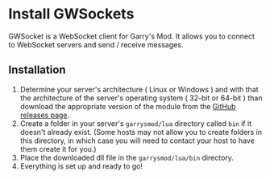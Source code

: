 # Install GWSockets

GWSocket is a WebSocket client for Garry's Mod. It allows you to connect to WebSocket servers and send / receive messages.

## Installation

1. Determine your server's architecture ( Linux or Windows ) and with that the architecture of the server's operating system ( 32-bit or 64-bit ) than download the appropriate version of the module from the [GitHub releases page](https://github.com/FredyH/GWSockets/releases).
2. Create a folder in your server's `garrysmod/lua` directory called `bin` if it doesn't already exist. (Some hosts may not allow you to create folders in this directory, in which case you will need to contact your host to have them create it for you.)
3. Place the downloaded dll file in the `garrysmod/lua/bin` directory.
4. Everything is set up and ready to go!

